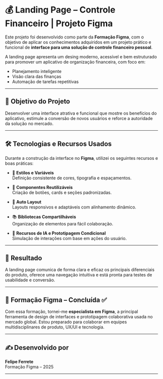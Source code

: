 # 💰 Landing Page – Controle Financeiro | Projeto Figma

Este projeto foi desenvolvido como parte da **Formação Figma**, com o objetivo de aplicar os conhecimentos adquiridos em um projeto prático e funcional de **interface para uma solução de controle financeiro pessoal**.

A landing page apresenta um desing moderno, acessível e bem estruturado para promover um aplicativo de organização financeira, com foco em:

- Planejamento inteligente
- Visão clara das finanças
- Automação de tarefas repetitivas

---

## 🎯 Objetivo do Projeto

Desenvolver uma interface atrativa e funcional que mostre os benefícios do aplicativo, estimule a conversão de novos usuários e reforce a autoridade da solução no mercado.

---

## 🛠️ Tecnologias e Recursos Usados

Durante a construção da interface no **Figma**, utilizei os seguintes recursos e boas práticas:

- 🎨 **Estilos e Variáveis**  
  Definição consistente de cores, tipografia e espaçamentos.

- 🧩 **Componentes Reutilizáveis**  
  Criação de botões, cards e seções padronizadas.

- 📐 **Auto Layout**  
  Layouts responsivos e adaptáveis com alinhamento dinâmico.

- 📚 **Bibliotecas Compartilháveis**  
  Organização de elementos para fácil colaboração.

- 🤖 **Recursos de IA e Prototipagem Condicional**  
  Simulação de interações com base em ações do usuário.

---

## 🧪 Resultado

A landing page comunica de forma clara e eficaz os principais diferenciais do produto, oferece uma navegação intuitiva e está pronta para testes de usabilidade e conversão.

---

## 🧠 Formação Figma – Concluída ✅

Com essa formação, tornei-me **especialista em Figma**, a principal ferramenta de design de interfaces e prototipagem colaborativa usada no mercado global. Estou preparado para colaborar em equipes multidisciplinares de produto, UX/UI e tecnologia.

---

## ✍️ Desenvolvido por

**Felipe Ferrete**  
Formação Figma – 2025

---
